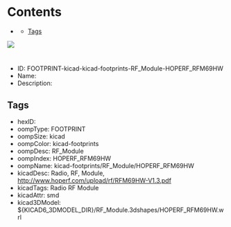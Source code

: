 



Contents
========

* [](#)
	* [Tags](#tags)
  
![][im]
# 

- ID: FOOTPRINT-kicad-kicad-footprints-RF_Module-HOPERF_RFM69HW
- Name: 
- Description: 

## Tags

- hexID: 
- oompType: FOOTPRINT
- oompSize: kicad
- oompColor: kicad-footprints
- oompDesc: RF_Module
- oompIndex: HOPERF_RFM69HW
- oompName: kicad-footprints/RF_Module/HOPERF_RFM69HW
- kicadDesc: Radio, RF, Module, http://www.hoperf.com/upload/rf/RFM69HW-V1.3.pdf
- kicadTags: Radio RF Module
- kicadAttr: smd
- kicad3DModel: ${KICAD6_3DMODEL_DIR}/RF_Module.3dshapes/HOPERF_RFM69HW.wrl



[im]: image.png
